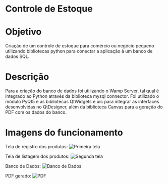 # Controle de Estoque

# Objetivo

Criação de um controle de estoque para comércio ou negócio pequeno utilizando bibliotecas python para conectar a aplicação à um banco de dados SQL.

# Descrição

Para a criação do banco de dados foi utilizando o Wamp Server, tal qual é integrado ao Python através da biblioteca mysql connector. Foi utilizado o módulo PyQt5 e as bibliotecas QtWidgets e uic para integrar as interfaces desenvolvidas no QtDesigner, além da biblioteca Canvas para a geração do PDF com os dados do banco.

# Imagens do funcionamento

Tela de registro dos produtos:
![Primeira tela](https://user-images.githubusercontent.com/105514036/230797761-08314c46-4300-4042-98c0-817e619dfd1d.png)

Tela de listagem dos produtos:
![Segunda tela](https://user-images.githubusercontent.com/105514036/230797722-e977a51c-52ea-4755-bd2e-2a415a40de79.png)

Banco de Dados:
![Banco de Dados](https://user-images.githubusercontent.com/105514036/230797726-ec9be362-bee4-4de4-ac0f-07e512599729.png)

PDF gerado:
![PDF](https://user-images.githubusercontent.com/105514036/230797728-a8e41f07-b121-43df-8f1a-4781fe413019.png)
